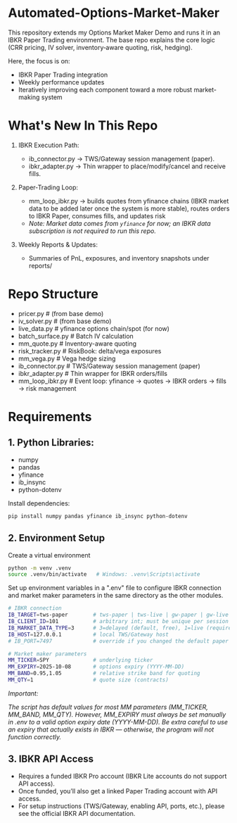 # Automated-Options-Market-Maker

This repository extends my Options Market Maker Demo and runs it in an IBKR Paper Trading environment.
The base repo explains the core logic (CRR pricing, IV solver, inventory‑aware quoting, risk, hedging).

Here, the focus is on: 
- IBKR Paper Trading integration
- Weekly performance updates 
- Iteratively improving each component toward a more robust market-making system

# What's New In This Repo

1. IBKR Execution Path:
   - ib_connector.py → TWS/Gateway session management (paper).
   - ibkr_adapter.py → Thin wrapper to place/modify/cancel and receive fills.

2. Paper‑Trading Loop:
   - mm_loop_ibkr.py → builds quotes from yfinance chains (IBKR market data to be added later once the system is more stable), routes orders to IBKR Paper, consumes fills, and updates risk
   - *Note: Market data comes from `yfinance` for now; an IBKR data subscription is not required to run this repo.* 

3. Weekly Reports & Updates:
   - Summaries of PnL, exposures, and inventory snapshots under reports/

# Repo Structure

- pricer.py # (from base demo)
- iv_solver.py # (from base demo)
- live_data.py # yfinance options chain/spot (for now)
- batch_surface.py # Batch IV calculation
- mm_quote.py # Inventory-aware quoting
- risk_tracker.py # RiskBook: delta/vega exposures
- mm_vega.py # Vega hedge sizing
- ib_connector.py # TWS/Gateway session management (paper)
- ibkr_adapter.py # Thin wrapper for IBKR orders/fills
- mm_loop_ibkr.py # Event loop: yfinance → quotes → IBKR orders → fills → risk management

# Requirements

 ## 1. **Python Libraries:**
    
   - numpy
   - pandas
   - yfinance
   - ib_insync
   - python-dotenv

   Install dependencies:

```bash
pip install numpy pandas yfinance ib_insync python-dotenv
```

## 2. **Environment Setup**

   Create a virtual environment

```bash
python -m venv .venv
source .venv/bin/activate   # Windows: .venv\Scripts\activate
```
   
   Set up environment variables in a ".env" file to configure IBKR connection and market maker parameters in the same directory as the other modules. 

```bash
# IBKR connection
IB_TARGET=tws-paper        # tws-paper | tws-live | gw-paper | gw-live
IB_CLIENT_ID=101           # arbitrary int; must be unique per session
IB_MARKET_DATA_TYPE=3      # 3=delayed (default, free), 1=live (requires subscription)
IB_HOST=127.0.0.1          # local TWS/Gateway host
# IB_PORT=7497             # override if you changed the default paper port

# Market maker parameters
MM_TICKER=SPY              # underlying ticker
MM_EXPIRY=2025-10-08       # options expiry (YYYY-MM-DD)
MM_BAND=0.95,1.05          # relative strike band for quoting
MM_QTY=1                   # quote size (contracts)

```

   *Important:*
   
   *The script has default values for most MM parameters (MM_TICKER, MM_BAND, MM_QTY). However, MM_EXPIRY must always be set manually in .env to a valid option expiry date (YYYY-MM-DD). Be extra careful to use an expiry that actually exists in IBKR — otherwise, the program will not function correctly.*

## 3. **IBKR API Access**
   
   - Requires a funded IBKR Pro account (IBKR Lite accounts do not support API access).
   - Once funded, you’ll also get a linked Paper Trading account with API access.
   - For setup instructions (TWS/Gateway, enabling API, ports, etc.), please see the official IBKR API documentation.

 
